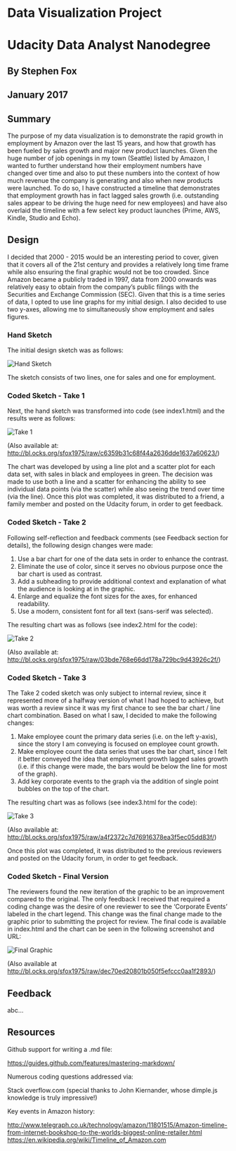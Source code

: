 # Data Visualization Project
# Udacity Data Analyst Nanodegree
## By Stephen Fox
## January 2017


## Summary

The purpose of my data visualization is to demonstrate the rapid growth in employment by Amazon over the last 15 years, and how that growth has been fueled by sales growth and major new product launches. Given the huge number of job openings in my town (Seattle) listed by Amazon, I wanted to further understand how their employment numbers have changed over time and also to put these numbers into the context of how much revenue the company is generating and also when new products were launched. To do so, I have constructed a timeline that demonstrates that employment growth has in fact lagged sales growth (i.e. outstanding sales appear to be driving the huge need for new employees) and have also overlaid the timeline with a few select key product launches (Prime, AWS, Kindle, Studio and Echo).


## Design

I decided that 2000 - 2015 would be an interesting period to cover, given that it covers all of the 21st century and provides a relatively long time frame while also ensuring the final graphic would not be too crowded. Since Amazon became a publicly traded in 1997, data from 2000 onwards was relatively easy to obtain from the company’s public filings with the Securities and Exchange Commission (SEC). Given that this is a time series of data, I opted to use line graphs for my initial design. I also decided to use two y-axes, allowing me to simultaneously show employment and sales figures. 

### Hand Sketch

The initial design sketch was as follows:

![Hand Sketch](https://github.com/sfox1975/Udacity-DAND-Project-6/blob/master/Hand_Sketch.JPG)

The sketch consists of two lines, one for sales and one for employment. 

### Coded Sketch - Take 1

Next, the hand sketch was transformed into code (see index1.html) and the results were as follows:

![Take 1](https://github.com/sfox1975/Udacity-DAND-Project-6/blob/master/Take1.png)

(Also available at: http://bl.ocks.org/sfox1975/raw/c6359b31c68f44a2636dde1637a60623/)

The chart was developed by using a line plot and a scatter plot for each data set, with sales in black and employees in green. The decision was made to use both a line and a scatter for enhancing the ability to see individual data points (via the scatter) while also seeing the trend over time (via the line). Once this plot was completed, it was distributed to a friend, a family member and posted on the Udacity forum, in order to get feedback.

### Coded Sketch - Take 2

Following self-reflection and feedback comments (see Feedback section for details), the following design changes were made:

1. Use a bar chart for one of the data sets in order to enhance the contrast.
2. Eliminate the use of color, since it serves no obvious purpose once the bar chart is used as contrast.
3. Add a subheading to provide additional context and explanation of what the audience is looking at in the graphic.
4. Enlarge and equalize the font sizes for the axes, for enhanced readability.
5. Use a modern, consistent font for all text (sans-serif was selected).

The resulting chart was as follows (see index2.html for the code):

![Take 2](https://github.com/sfox1975/Udacity-DAND-Project-6/blob/master/Take2.png)

(Also available at: http://bl.ocks.org/sfox1975/raw/03bde768e66dd178a729bc9d43926c2f/)

### Coded Sketch - Take 3

The Take 2 coded sketch was only subject to internal review, since it represented more of a halfway version of what I had hoped to achieve, but was worth a review since it was my first chance to see the bar chart / line chart combination. Based on what I saw, I decided to make the following changes:

1. Make employee count the primary data series (i.e. on the left y-axis), since the story I am conveying is focused on employee count growth.
2. Make employee count the data series that uses the bar chart, since I felt it better conveyed the idea that employment growth lagged sales growth (i.e. if this change were made, the bars would be below the line for most of the graph).
3. Add key corporate events to the graph via the addition of single point bubbles on the top of the chart.

The resulting chart was as follows (see index3.html for the code):

![Take 3](https://github.com/sfox1975/Udacity-DAND-Project-6/blob/master/Take3.png)

(Also available at: http://bl.ocks.org/sfox1975/raw/a4f2372c7d76916378ea3f5ec05dd83f/)

Once this plot was completed, it was distributed to the previous reviewers and posted on the Udacity forum, in order to get feedback.

### Coded Sketch - Final Version

The reviewers found the new iteration of the graphic to be an improvement compared to the original. The only feedback I received that required a coding change was the desire of one reviewer to see the ‘Corporate Events’ labeled in the chart legend. This change was the final change made to the graphic prior to submitting the project for review. The final code is available in index.html and the chart can be seen in the following screenshot and URL:

![Final Graphic](https://github.com/sfox1975/Udacity-DAND-Project-6/blob/master/Final.png)

(Also available at http://bl.ocks.org/sfox1975/raw/dec70ed20801b050f5efccc0aa1f2893/)

## Feedback

abc…


## Resources

Github support for writing a .md file:

https://guides.github.com/features/mastering-markdown/

Numerous coding questions addressed via:

Stack overflow.com
(special thanks to John Kiernander, whose dimple.js knowledge is truly impressive!)

Key events in Amazon history:

http://www.telegraph.co.uk/technology/amazon/11801515/Amazon-timeline-from-internet-bookshop-to-the-worlds-biggest-online-retailer.html
https://en.wikipedia.org/wiki/Timeline_of_Amazon.com